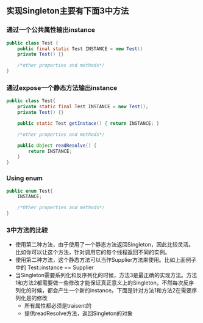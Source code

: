 ## 实现Singleton主要有下面3中方法

### 通过一个公共属性输出instance
```java
public class Test {
    public final static Test INSTANCE = new Test()
    private Test() {}

    /*other properties and methods*/
}
```

### 通过expose一个静态方法输出instance
```java
public class Test{
    private static final Test INSTANCE = new Test();
    private Test() {}

    public static Test getInstace() { return INSTANCE; }

    /*other properties and methods*/

    public Object readResolve() {
        return INSTANCE;
    }
}
```

### Using enum
```java
public enum Test{
    INSTANCE;

    /*Other properties and methods*/
}
```

### 3中方法的比较
- 使用第二种方法，由于使用了一个静态方法返回Singleton，因此比较灵活。比如你可以让这个方法，针对调用它的每个线程返回不同的实例。
- 使用第二种方法，这个静态方法可以当作Supplier方法来使用。比如上面例子中的 Test::instance == Supplier<Test>
- 当Singleton需要系列化和反序列化的时候，方法3是最正确的实现方法。方法1和方法2都需要做一些修改才能保证真正意义上的Singleton，不然每次反序列化的时候，都会产生一个新的instance。下面是针对方法1和方法2在需要序列化是的修改
  - 所有属性都必须是traisent的
  - 提供readResolve方法，返回Singleton的对象
